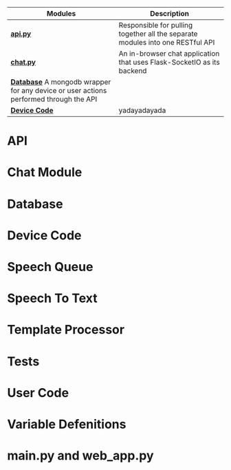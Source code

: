 

| Modules | Description |
| --------------- | ------------------------------------------------------------------------------ | 
| **[api.py](#API)** | Responsible for pulling together all the separate modules into one RESTful API | 
| **[chat.py](#Chat)** | An in-browser chat application that uses Flask-SocketIO as its backend | 
| **[Database](#Database)** A mongodb wrapper for any device or user actions performed through the API | 
| **[Device Code](#Device_Code)** | yadayadayada |  


# API

# Chat Module

# Database

# Device Code

# Speech Queue

# Speech To Text

# Template Processor

# Tests 

# User Code 

# Variable Defenitions 

# main.py and web_app.py